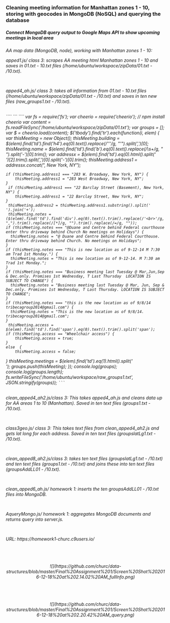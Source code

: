 <H3> Cleaning meeting information for Manhattan zones 1 - 10, storing with geocodes in MongoDB (NoSQL) and querying the database</H3>
<H5> Connect MongoDB query output to Google Maps API to show upcoming meetings in local area</H5>

<H6>AA map data (MongoDB, node), working with Manhattan zones 1 - 10:<br>
<p>
<i>apped1.js/ class 3</i>: scrapes AA meeting html Manhattan zones 1 - 10 and saves in 01.txt - 10.txt files (/home/ubuntu/workspace/zipData/01.txt - /10.txt).</p><br>
<p>
<i>apped4_ah.js/ class 3</i>: takes all information from 01.txt - 10.txt files (/home/ubuntu/workspace/zipData/01.txt - /10.txt) and saves in ten new files (raw_groups1.txt - /10.txt).</p><br>
```` ``` ````
var fs = require('fs');
var cheerio = require('cheerio'); // npm install cheerio
var content = fs.readFileSync('/home/ubuntu/workspace/zipData/01.txt');
var groups = [];
var $ = cheerio.load(content);
$('tbody').find('tr').each(function(i, elem) {
    var thisMeeting = new Object();
    thisMeeting.building = $(elem).find('td').find('h4').eq(0).text().replace(/'&apos;'/g, "'").split(',')[0];
    thisMeeting.name = $(elem).find('td').find('b').eq(0).text().replace(/\s+/g, " ").split('-')[0].trim();
    var addressx = $(elem).find('td').eq(0).html().split('<br>')[2].trim().split(',')[0].split('-')[0].trim();
    thisMeeting.address1 = addressx.concat(", New York, NY");
   
    if (thisMeeting.address1 === "283 W. Broadway, New York, NY") {
        thisMeeting.address1 = "283 West Broadway, New York, NY";
    }
     if (thisMeeting.address1 === "22 Barclay Street (Basement), New York, NY") {
        thisMeeting.address1 = "22 Barclay Street, New York, NY";
    }
     thisMeeting.address2 = thisMeeting.address1.substring().split(' ').join('+');
     thisMeeting.notes = ($(elem).find('td').find('div').eq(0).text().trim().replace(/'<br>'/g, ",").trim().replace(/[*]/g, "").trim().replace(/=/g, ""));
    if (thisMeeting.notes === "@Duane and Centre behind Federal courthouse enter thru driveway behind Church No meetings on Holidays") {
      thisMeeting.notes = "@ Duane and Centre behind Federal Courthouse. Enter thru driveway behind Church. No meetings on Holidays"; 
    }
    if (thisMeeting.notes === "This is new location as of 9-12-14 M 7:30 am Trad 1st Monday.") {
      thisMeeting.notes = "This is new location as of 9-12-14. M 7:30 am Trad 1st Monday."; 
    }
    if (thisMeeting.notes === "Business meeting last Tuesday @ Mar,Jun,Sep & Dec.only. Promises 1st Wednesday, T Last Thursday  LOCATION IS SUBJECT TO CHANGE") {
      thisMeeting.notes = "Business meeting last Tuesday @ Mar, Jun, Sep & Dec.only. Promises 1st Wednesday, T Last Thursday. LOCATION IS SUBJECT TO CHANGE"; 
    }
    if (thisMeeting.notes === "this is the new location as of 9/8/14 tribecagroup2014@gmail.com") {
      thisMeeting.notes = "This is the new location as of 9/8/14. tribecagroup2014@gmail.com"; 
    }
     thisMeeting.access = $(elem).find('td').find('span').eq(0).text().trim().split('span');
    if (thisMeeting.access == "Wheelchair access") {
        thisMeeting.access = true;
    }
    else  {
        thisMeeting.access = false;
} 
     thisMeeting.meetings = $(elem).find('td').eq(1).html().split('<br>'); 
     groups.push(thisMeeting);
});
 console.log(groups);
 console.log(groups.length);
fs.writeFileSync('/home/ubuntu/workspace/raw_groups1.txt', JSON.stringify(groups));
```` ``` ````
<br>
<br>
<p>
<i>clean_apped4_ah2.js/class 3</i>: This takes apped4_ah.js and cleans data up for AA areas 1 to 10 (Manhattan). Saved in ten text files (groups1.txt - /10.txt).</p>
<br>
<p>
<i>class3geo.js/ class 3:</i> This takes text files from clean_apped4_ah2.js and gets lat long for each address. Saved in ten text files (groupslatLg1.txt - /10.txt).</p><br>
<p>
<i>clean_apped8_ah2.js/class 3</i>: takes ten text files (groupslatLg1.txt - /10.txt) and ten text files (groups1.txt - /10.txt) and joins these into ten text files (groupsAddLL01 - /10.txt).</p>
<br>
<p>
<i>clean_apped6_ah.js/ homework 1</i>: inserts the ten groupsAddLL01 - /10.txt files into MongoDB.</p>
<br>
<p>
<i>AqueryMongo.js/ homework 1</i>: aggregates MongoDB documents and returns query into server.js.</p>
<br>
<p>
URL: https://homework1-churc.c9users.io/</H6></p>
<br>
<H6 align = "center"> ![](https://github.com/churc/data-structures/blob/master/Final%20Assignment%201/Screen%20Shot%202016-12-18%20at%202.14.02%20AM_fullInfo.png)</H6>
<br>
<H6 align = "center"> ![](https://github.com/churc/data-structures/blob/master/Final%20Assignment%201/Screen%20Shot%202016-12-18%20at%202.20.42%20AM_query.png)</H6>
<br>

